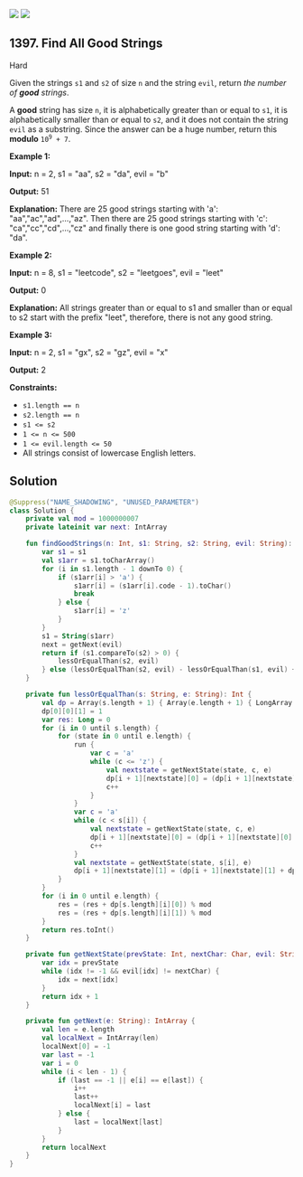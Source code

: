 [![](https://img.shields.io/github/stars/javadev/LeetCode-in-Kotlin?label=Stars&style=flat-square)](https://github.com/javadev/LeetCode-in-Kotlin)
[![](https://img.shields.io/github/forks/javadev/LeetCode-in-Kotlin?label=Fork%20me%20on%20GitHub%20&style=flat-square)](https://github.com/javadev/LeetCode-in-Kotlin/fork)

## 1397\. Find All Good Strings

Hard

Given the strings `s1` and `s2` of size `n` and the string `evil`, return _the number of **good** strings_.

A **good** string has size `n`, it is alphabetically greater than or equal to `s1`, it is alphabetically smaller than or equal to `s2`, and it does not contain the string `evil` as a substring. Since the answer can be a huge number, return this **modulo** <code>10<sup>9</sup> + 7</code>.

**Example 1:**

**Input:** n = 2, s1 = "aa", s2 = "da", evil = "b"

**Output:** 51

**Explanation:** There are 25 good strings starting with 'a': "aa","ac","ad",...,"az". Then there are 25 good strings starting with 'c': "ca","cc","cd",...,"cz" and finally there is one good string starting with 'd': "da".

**Example 2:**

**Input:** n = 8, s1 = "leetcode", s2 = "leetgoes", evil = "leet"

**Output:** 0

**Explanation:** All strings greater than or equal to s1 and smaller than or equal to s2 start with the prefix "leet", therefore, there is not any good string.

**Example 3:**

**Input:** n = 2, s1 = "gx", s2 = "gz", evil = "x"

**Output:** 2

**Constraints:**

*   `s1.length == n`
*   `s2.length == n`
*   `s1 <= s2`
*   `1 <= n <= 500`
*   `1 <= evil.length <= 50`
*   All strings consist of lowercase English letters.

## Solution

```kotlin
@Suppress("NAME_SHADOWING", "UNUSED_PARAMETER")
class Solution {
    private val mod = 1000000007
    private lateinit var next: IntArray

    fun findGoodStrings(n: Int, s1: String, s2: String, evil: String): Int {
        var s1 = s1
        val s1arr = s1.toCharArray()
        for (i in s1.length - 1 downTo 0) {
            if (s1arr[i] > 'a') {
                s1arr[i] = (s1arr[i].code - 1).toChar()
                break
            } else {
                s1arr[i] = 'z'
            }
        }
        s1 = String(s1arr)
        next = getNext(evil)
        return if (s1.compareTo(s2) > 0) {
            lessOrEqualThan(s2, evil)
        } else (lessOrEqualThan(s2, evil) - lessOrEqualThan(s1, evil) + mod) % mod
    }

    private fun lessOrEqualThan(s: String, e: String): Int {
        val dp = Array(s.length + 1) { Array(e.length + 1) { LongArray(2) } }
        dp[0][0][1] = 1
        var res: Long = 0
        for (i in 0 until s.length) {
            for (state in 0 until e.length) {
                run {
                    var c = 'a'
                    while (c <= 'z') {
                        val nextstate = getNextState(state, c, e)
                        dp[i + 1][nextstate][0] = (dp[i + 1][nextstate][0] + dp[i][state][0]) % mod
                        c++
                    }
                }
                var c = 'a'
                while (c < s[i]) {
                    val nextstate = getNextState(state, c, e)
                    dp[i + 1][nextstate][0] = (dp[i + 1][nextstate][0] + dp[i][state][1]) % mod
                    c++
                }
                val nextstate = getNextState(state, s[i], e)
                dp[i + 1][nextstate][1] = (dp[i + 1][nextstate][1] + dp[i][state][1]) % mod
            }
        }
        for (i in 0 until e.length) {
            res = (res + dp[s.length][i][0]) % mod
            res = (res + dp[s.length][i][1]) % mod
        }
        return res.toInt()
    }

    private fun getNextState(prevState: Int, nextChar: Char, evil: String): Int {
        var idx = prevState
        while (idx != -1 && evil[idx] != nextChar) {
            idx = next[idx]
        }
        return idx + 1
    }

    private fun getNext(e: String): IntArray {
        val len = e.length
        val localNext = IntArray(len)
        localNext[0] = -1
        var last = -1
        var i = 0
        while (i < len - 1) {
            if (last == -1 || e[i] == e[last]) {
                i++
                last++
                localNext[i] = last
            } else {
                last = localNext[last]
            }
        }
        return localNext
    }
}
```